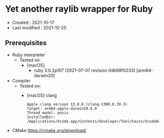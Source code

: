 <!-- -*- mode:markdown; coding:utf-8; -*- -->

# Yet another raylib wrapper for Ruby #

*   Created : 2021-10-17
*   Last modified : 2021-10-25

## Prerequisites ##

*   Ruby interpreter
    *   Tested on:
        *   [macOS]
            *   ruby 3.0.2p107 (2021-07-07 revision 0db68f0233) [arm64-darwin20]
*   Compiler
    *   Tested on:
        *   [macOS] clang

                Apple clang version 13.0.0 (clang-1300.0.29.3)
                Target: arm64-apple-darwin20.6.0
                Thread model: posix
                InstalledDir: /Applications/Xcode.app/Contents/Developer/Toolchains/XcodeDefault.xctoolchain/usr/bin

*   CMake https://cmake.org/download/
